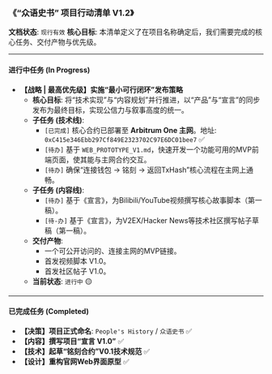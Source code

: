 ### **《“众语史书” 项目行动清单 V1.2》**

**文档状态**: `现行有效`
**核心目标**: 本清单定义了在项目名称确定后，我们需要完成的核心任务、交付产物与优先级。

---

#### **进行中任务 (In Progress)**

*   **【战略 | 最高优先级】实施“最小可行闭环”发布策略**
    *   **核心目标**: 将“技术实现”与“内容规划”并行推进，以“产品”与“宣言”的同步发布为最终目标，实现公信力与叙事高度的统一。
    *   **子任务 (技术线)**:
        *   `[已完成]` 核心合约已部署至 **Arbitrum One 主网**。地址: `0xC415e346Ebb297Cf849E2323702C97E6DC01bee7` ✅
        *   `[待办]` 基于 `WEB_PROTOTYPE_V1.md`，快速开发一个功能可用的MVP前端页面，使其能与主网合约交互。
        *   `[待办]` 确保“连接钱包 -> 铭刻 -> 返回TxHash”核心流程在主网上通畅。
    *   **子任务 (内容线)**:
        *   `[待办]` 基于《宣言》，为Bilibili/YouTube视频撰写核心故事脚本（第一稿）。
        *   `[待-办]` 基于《宣言》，为V2EX/Hacker News等技术社区撰写帖子草稿（第一稿）。
    *   **交付产物**:
        *   一个可公开访问的、连接主网的MVP链接。
        *   首发视频脚本 V1.0。
        *   首发社区帖子 V1.0。
    *   **当前状态**: `进行中` 🟡


---

#### **已完成任务 (Completed)**

*   **【决策】项目正式命名**: `People's History` / `众语史书` ✅
*   **【内容】撰写项目“宣言 V1.0”** ✅
*   **【技术】起草“铭刻合约”V0.1技术规范** ✅
*   **【设计】重构官网Web界面原型** ✅